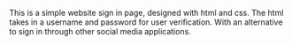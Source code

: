 This is a simple website sign in page, designed with html and css.
The html takes in a username and password for user verification.
With an alternative to sign in through other social media applications.
